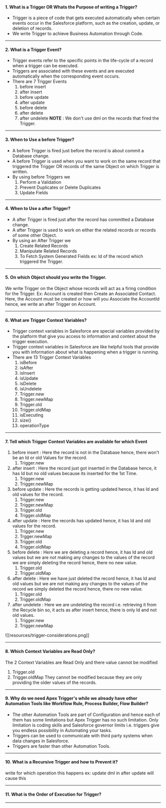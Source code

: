 #### 1. What is a Trigger OR Whats the Purpose of writing a Trigger?
- Trigger is a piece of code that gets executed automatically when certain events occur in the Salesforce platform, such as the creation, update, or deletion of records.
- We write Trigger to achieve Business Automation through Code.
___
#### 2. What is a Trigger Event?
- Trigger events refer to the specific points in the life-cycle of a record when a trigger can be executed.
- Triggers are associated with these events and are executed automatically when the corresponding event occurs.
- There are 7 Trigger Events
	1. before insert
	2. after insert
	3. before update
	4. after update
	5. before delete
	6. after delete
	7. after undelete
**NOTE** : We don't use dml on the records that fired the Trigger.
___
#### 3. When to Use a before Trigger?
- A before Trigger is fired just before the record is about commit a Database change.
- A before Trigger is used when you want to work on the same record that triggered the Trigger OR records of the same Object on which Trigger is written.
- By using before Triggers we 
	1. Perform a Validation
	2. Prevent Duplicates or Delete Duplicates
	3. Update Fields
___
#### 4. When to Use a after Trigger?
- A after Trigger is fired just after the record has committed a Database change.
- A after Trigger is used to work on either the related records or records of some other Object.
- By using an After Trigger we
	1. Create Related Records
	2. Manipulate Related Records
	3. To Fetch System Generated Fields ex: Id of the record which triggered the Trigger.
___
#### 5. On which Object should you write the Trigger.
We write Trigger on the Object whose records will act as a firing condition for the Trigger.
Ex: Account is created then Create an Associated Contact. Here, the Account must be created or how will you Associate the AccountId hence, we write an after Trigger on Account.
___
#### 6. What are Trigger Context Variables?
- Trigger context variables in Salesforce are special variables provided by the platform that give you access to information and context about the trigger execution.
- Trigger context variables in Salesforce are like helpful tools that provide you with information about what is happening when a trigger is running.
- There are 13 Trigger Context Variables
	1. isBefore
	2. isAfter
	3. isInsert
	4. isUpdate
	5. isDelete
	6. isUndelete
	7. Trigger.new
	8. Trigger.newMap
	9. Trigger.old
	10. Trigger.oldMap
	11. isExecuting
	12. size()
	13. operationType
___
#### 7. Tell which Trigger Context Variables are available for which Event
1. before insert : Here the record is not in the Database hence, there won't be an Id or old Values for the record.
	1. Trigger.new
2. after insert : Here the record just got inserted in the Database hence, it has Id but no old values because its inserted for the 1st Time.
	1. Trigger.new
	2. Trigger.newMap
3. before update : Here the records is getting updated hence, it has Id and old values for the record.
	1. Trigger.new
	2. Trigger.newMap
	3. Trigger.old
	4. Trigger.oldMap
4. after update : Here the records has updated hence, it has Id and old values for the record.
	1. Trigger.new
	2. Trgger.newMap
	3. Trigger.old
	4. Trigger.oldMap
5. before delete : Here we are deleting a record hence, it has Id and old values but we are not making any changes to the values of the record we are simply deleting the record hence, there no new value.
	1. Trigger.old
	2. Trigger.oldMap
6. after delete : Here we have just deleted the record hence, it has Id and old values but we are not making any changes to the values of the record we simply deleted the record hence, there no new value.
	1. Trigger.old
	2. Trigger.oldMap
7. after undelete : Here we are undeleting the record i.e. retrieving it from the Recycle bin so, it acts as after insert hence, there is only Id and not old values. 
	1. Trigger.new
	2. Trigger.newMap

![[resources/trigger-considerations.png]]
___
#### 8. Which Context Variables are Read Only?
The 2 Context Variables are Read Only and there value cannot be modified
1. Trigger.old
2. Trigger.oldMap
They cannot be modified because they are only providing the older values of the records.
____
#### 9. Why do we need Apex Trigger's while we already have other Automation Tools like Workflow Rule, Process Builder, Flow Builder?
- The other Automation Tools are part of Configuration and hence each of them has some limitations but Apex Trigger has no such limitation. Only limitation is coding skills and Salesforce governor limits i.e. triggers give you endless possibility in Automating your tasks.
- Triggers can be used to communicate with third party systems when data changes in Salesforce.
- Triggers are faster than other Automation Tools.
___
#### 10. What is a Recursive Trigger and how to Prevent it?
write for which operation this happens ex: update dml in after update will cause this
___
#### 11. What is the Order of Execution for Trigger?
___
